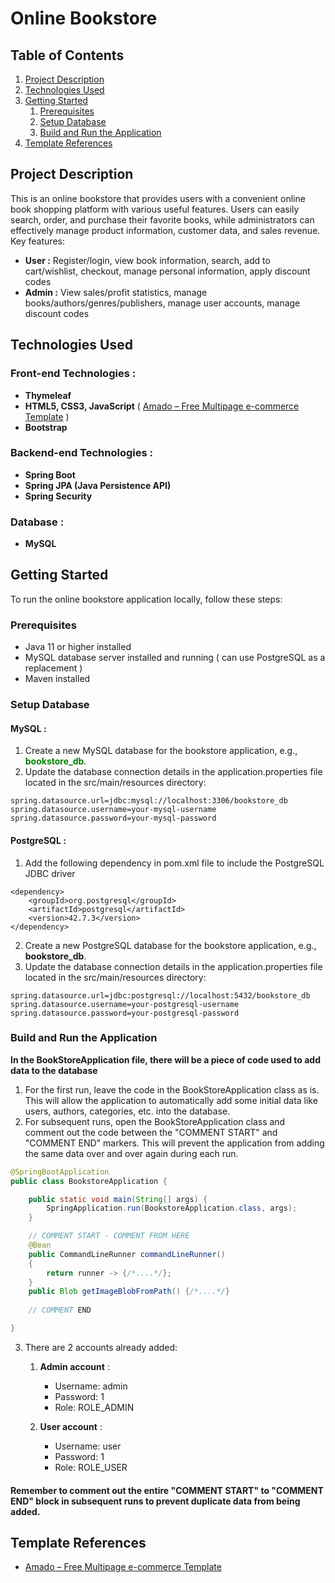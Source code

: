 # Online Bookstore 

## Table of Contents
1. [Project Description](#introduction)
2. [Technologies Used](#techstack)
3. [Getting Started](#started)
   1. [Prerequisites](#prerequisites)
   2. [Setup Database](#setup_database)
   3. [Build and Run the Application](#build)
4. [Template References](#template)

## Project Description <a name="introduction"></a>
This is an online bookstore that provides users with a convenient online book shopping platform with various useful features. Users can easily search, order, and purchase their favorite books, while administrators can effectively manage product information, customer data, and sales revenue.<br>
Key features:<br>
* **User :** Register/login, view book information, search, add to cart/wishlist, checkout, manage personal information, apply discount codes<br>
* **Admin :** View sales/profit statistics, manage books/authors/genres/publishers, manage user accounts, manage discount codes<br>




## Technologies Used <a name="techstack"></a>
### Front-end Technologies :
* **Thymeleaf**
* **HTML5, CSS3, JavaScript** ( [Amado – Free Multipage e-commerce Template](https://themewagon.com/themes/free-html5-e-commerce-template-bootstrap4-amado/) )
* **Bootstrap**
### Backend-end Technologies :
* **Spring Boot**
* **Spring JPA (Java Persistence API)**
* **Spring Security**
### Database :
* **MySQL**

## Getting Started <a name="started"></a>
To run the online bookstore application locally, follow these steps:<br>
### Prerequisites <a name="prerequisites"></a>
* Java 11 or higher installed 
* MySQL database server installed and running ( can use PostgreSQL as a replacement )
* Maven installed
### Setup Database <a name="setup_database"></a>
#### MySQL :
1. Create a new MySQL database for the bookstore application, e.g., <span style="color:green">**bookstore_db**.
2. Update the database connection details in the application.properties file located in the src/main/resources directory:
```
spring.datasource.url=jdbc:mysql://localhost:3306/bookstore_db
spring.datasource.username=your-mysql-username
spring.datasource.password=your-mysql-password
```
#### PostgreSQL :
1. Add the following dependency in pom.xml file to include the PostgreSQL JDBC driver
```
<dependency>
    <groupId>org.postgresql</groupId>
    <artifactId>postgresql</artifactId>
    <version>42.7.3</version>
</dependency>
```
2. Create a new PostgreSQL database for the bookstore application, e.g., **bookstore_db**.
3. Update the database connection details in the application.properties file located in the src/main/resources directory:
```
spring.datasource.url=jdbc:postgresql://localhost:5432/bookstore_db
spring.datasource.username=your-postgresql-username
spring.datasource.password=your-postgresql-password
```

### Build and Run the Application <a name="build"></a>
**In the BookStoreApplication file, there will be a piece of code used to add data to the database**
1. For the first run, leave the code in the BookStoreApplication class as is. This will allow the application to automatically add some initial data like users, authors, categories, etc. into the database.<br>
2. For subsequent runs, open the BookStoreApplication class and comment out the code between the "COMMENT START" and "COMMENT END" markers. This will prevent the application from adding the same data over and over again during each run.
```java
@SpringBootApplication
public class BookstoreApplication {

    public static void main(String[] args) {
        SpringApplication.run(BookstoreApplication.class, args);
    }

    // COMMENT START - COMMENT FROM HERE
    @Bean
    public CommandLineRunner commandLineRunner()
    {
        return runner -> {/*....*/};
    }
    public Blob getImageBlobFromPath() {/*....*/}
    
    // COMMENT END 

}
```
3. There are 2 accounts already added:
   1. **Admin account** :
      * Username: admin 
      * Password: 1 
      * Role: ROLE_ADMIN
      
   2. **User account** :
      * Username: user
      * Password: 1
      * Role: ROLE_USER

#### Remember to comment out the entire "COMMENT START" to "COMMENT END" block in subsequent runs to prevent duplicate data from being added.

## Template References <a name="template"></a>
- [Amado – Free Multipage e-commerce Template](https://themewagon.com/themes/free-html5-e-commerce-template-bootstrap4-amado/)














